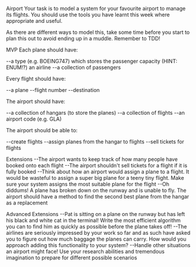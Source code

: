 Airport
Your task is to model a system for your favourite airport to manage its flights. You should use the tools you have learnt this week where appropriate and useful.

As there are different ways to model this, take some time before you start to plan this out to avoid ending up in a muddle. Remember to TDD!

MVP
Each plane should have:

--a type (e.g. BOEING747) which stores the passenger capacity (HINT: ENUM!?)
an airline
--a collection of passengers

Every flight should have:

--a plane
--flight number
--destination


The airport should have:

--a collection of hangars (to store the planes)
--a collection of flights
--an airport code (e.g. GLA)


The airport should be able to:

--create flights
--assign planes from the hangar to flights
--sell tickets for flights


Extensions
--The airport wants to keep track of how many people have booked onto each flight
--The airport shouldn't sell tickets for a flight if it is fully booked
--Think about how an airport would assign a plane to a flight. It would be wasteful to assign a super big plane for a teeny tiny flight. Make sure your system assigns the most suitable plane for the flight
--Oh diddums! A plane has broken down on the runway and is unable to fly. The airport should have a method to find the second best plane from the hangar as a replacement


Advanced Extensions
--Pat is sitting on a plane on the runway but has left his black and white cat in the terminal! Write the most efficient algorithm you can to find him as quickly as possible before the plane takes off!
--The airlines are seriously impressed by your work so far and as such have asked you to figure out how much baggage the planes can carry. How would you approach adding this functionality to your system?
--Handle other situations an airport might face! Use your research abilities and tremendous imagination to prepare for different possible scenarios